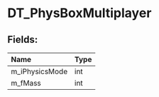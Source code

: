 # DT_PhysBoxMultiplayer

## Fields:

| Name | Type |
| :--- | :--- |
| m_iPhysicsMode | int |
| m_fMass | int |
